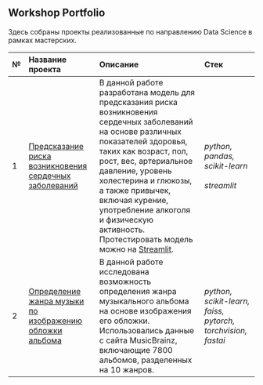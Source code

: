 ## Workshop Portfolio

Здесь собраны проекты реализованные по направлению Data Science в рамках мастерских.

| № | Название проекта | Описание | Стек | 
| :---------------------- | :---------------------- | :---------------------- | :---------------------- | 
| 1 | [Предсказание риска возникновения сердечных заболеваний](01_heart_disease) |В данной работе разработана модель для предсказания риска возникновения сердечных заболеваний на основе различных показателей здоровья, таких как возраст, пол, рост, вес, артериальное давление, уровень холестерина и глюкозы, а также привычек, включая курение, употребление алкоголя и физическую активность. Протестировать модель можно на [Streamlit](https://dsworkshops-lvyhlb9v9p5zgml5tyjfmu.streamlit.app/). | *python, pandas, scikit-learn* <br><br> *streamlit*|
| 2 | [Определение жанра музыки по изображению обложки альбома](02_musical_genres) | В данной работе исследована возможность определения жанра музыкального альбома на основе изображения его обложки. Использовались данные с сайта MusicBrainz, включающие 7800 альбомов, разделенных на 10 жанров.  | *python, scikit-learn, faiss, pytorch, torchvision, fastai*  |
